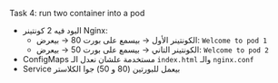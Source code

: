 Task 4: run two container into a pod 

  - البود فيه 2 كونتينر Nginx:
    - الكونتينر الأول → بيسمع على بورت 80 → بيعرض: `Welcome to pod 1`
    - الكونتينر التاني → بيسمع على بورت 50 → بيعرض: `Welcome to pod 2`
  - ConfigMaps مستخدمة علشان نعدل الـ `index.html` والـ `nginx.conf`
  - Service بيعمل  للبورتين (80 و 50) جوا الكلاستر
